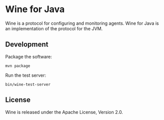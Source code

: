 Wine for Java
=============

Wine is a protocol for configuring and monitoring agents. Wine for Java is an
implementation of the protocol for the JVM.


Development
-----------

Package the software:

    mvn package

Run the test server:

    bin/wine-test-server


License
-------

Wine is released under the Apache License, Version 2.0.
